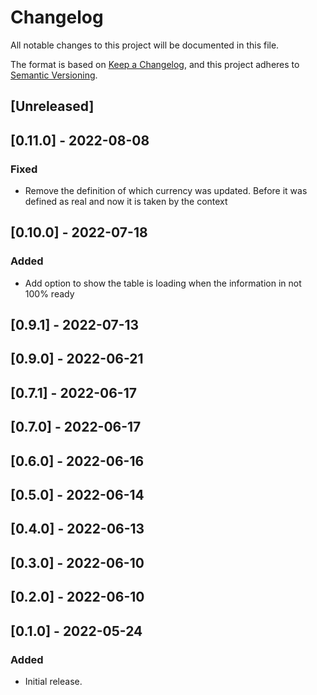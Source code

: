 # Changelog

All notable changes to this project will be documented in this file.

The format is based on [Keep a Changelog](https://keepachangelog.com/en/1.0.0/),
and this project adheres to [Semantic Versioning](https://semver.org/spec/v2.0.0.html).

## [Unreleased]

## [0.11.0] - 2022-08-08

### Fixed

- Remove the definition of which currency was updated. Before it was defined as real and now it is taken by the context

## [0.10.0] - 2022-07-18

### Added

- Add option to show the table is loading when the information in not 100% ready

## [0.9.1] - 2022-07-13

## [0.9.0] - 2022-06-21

## [0.7.1] - 2022-06-17

## [0.7.0] - 2022-06-17

## [0.6.0] - 2022-06-16

## [0.5.0] - 2022-06-14

## [0.4.0] - 2022-06-13

## [0.3.0] - 2022-06-10

## [0.2.0] - 2022-06-10

## [0.1.0] - 2022-05-24

### Added

- Initial release.
